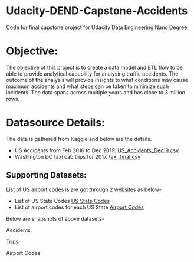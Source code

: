 # Udacity-DEND-Capstone-Accidents
Code for final capstone project for Udacity Data Engineering Nano Degree

# Objective:
The objective of this project is to create a data model and ETL flow to be able to provide analytical capability for analysing traffic accidents. The outcome of the analysis will provide insights to what conditions may cause maximum accidents and what steps can be taken to minimize such incidents. The data spans across multiple years and has close to 3 million rows.

# Datasource Details:
The data is gathered from Kaggle and below are the details.
* US Accidents from Feb 2016 to Dec 2019. [US_Accidents_Dec19.csv](https://www.kaggle.com/sobhanmoosavi/us-accidents)
* Washington DC taxi cab trips for 2017. [taxi_final.csv](https://www.kaggle.com/bvc5283/dc-taxi-trips)

## Supporting Datasets:
List of US airport codes is are got through 2 websites as below-
* List of US State Codes [US State Codes](https://developers.google.com/public-data/docs/canonical/states_csv)
* List of airport codes for each US State [Airport Codes](https://www.airnav.com/airports/us/)

Below are snapshots of above datasets-

Accidents

Trips

Airport Codes

